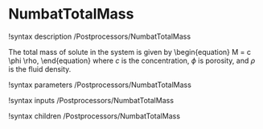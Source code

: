 # NumbatTotalMass

!syntax description /Postprocessors/NumbatTotalMass

The total mass of solute in the system is given by
\begin{equation}
M = c \phi \rho,
\end{equation}
where $c$ is the concentration, $\phi$ is porosity, and $\rho$ is the fluid density.

!syntax parameters /Postprocessors/NumbatTotalMass

!syntax inputs /Postprocessors/NumbatTotalMass

!syntax children /Postprocessors/NumbatTotalMass
